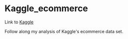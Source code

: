 # Kaggle_ecommerce

Link to [Kaggle](https://www.kaggle.com/carrie1/ecommerce-data)

Follow along my analysis of Kaggle's ecommerce data set.
